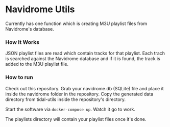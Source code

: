 # Navidrome Utils

Currently has one function which is creating M3U playlist files from Navidrome's database.

### How It Works

JSON playlist files are read which contain tracks for that playlist. Each trach is searched against the Navidrome database and if it is found, the track is added to the M3U playlist file.

### How to run
Check out this repository. Grab your navidrome.db (SQLite) file and place it inside the navidrome folder in the repository.
Copy the generated data directory from tidal-utils inside the repository's directory.

Start the software via `docker-compose up`.
Watch it go to work.

The playlists directory will contain your playlist files once it's done.